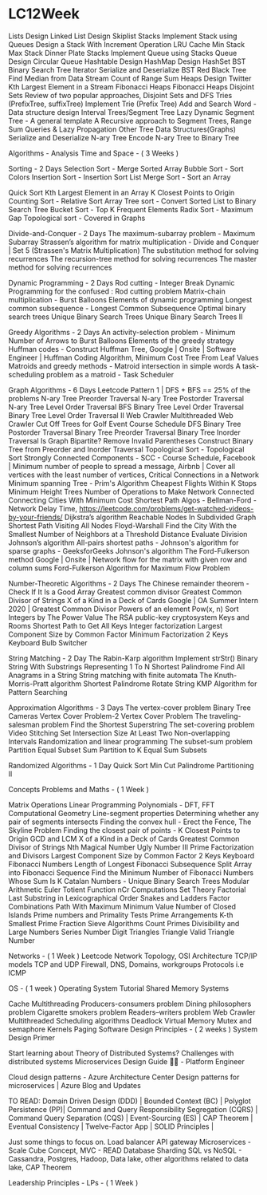 # LC12Week

Lists
  Design Linked List
  Design Skiplist
Stacks
  Implement Stack using Queues
  Design a Stack With Increment Operation
  LRU Cache
  Min Stack
  Max Stack
  Dinner Plate Stacks
  Implement Queue using Stacks
Queue
  Design Circular Queue
  Hashtable
  Design HashMap
  Design HashSet
BST 
  Binary Search Tree Iterator
  Serialize and Deserialize BST
  Red Black Tree
  Find Median from Data Stream
  Count of Range Sum
  Heaps 
  Design Twitter
  Kth Largest Element in a Stream
  Fibonacci Heaps
  Fibonacci Heaps
  Disjoint Sets
  Review of two popular approaches, Disjoint Sets and DFS
  Tries (PrefixTree, suffixTree)
  Implement Trie (Prefix Tree)
  Add and Search Word - Data structure design
Interval Trees/Segment Tree
  Lazy Dynamic Segment Tree - A general template
  A Recursive approach to Segment Trees, Range Sum Queries & Lazy Propagation
  Other Tree Data Structures(Graphs)
  Serialize and Deserialize N-ary Tree
  Encode N-ary Tree to Binary Tree

Algorithms - Analysis Time and Space - ( 3 Weeks )

Sorting  									- 2 Days
Selection Sort - Merge Sorted Array
Bubble Sort - Sort Colors
Insertion Sort - Insertion Sort List
Merge Sort - Sort an Array

Quick Sort 
Kth Largest Element in an Array
K Closest Points to Origin
Counting Sort - Relative Sort Array
Tree sort - Convert Sorted List to Binary Search Tree
Bucket Sort - Top K Frequent Elements
Radix Sort - Maximum Gap
Topological sort - Covered in Graphs

Divide-and-Conquer 								- 2 Days
The maximum-subarray problem - Maximum Subarray
Strassen’s algorithm for matrix multiplication - Divide and Conquer | Set 5 (Strassen's Matrix Multiplication)
The substitution method for solving recurrences
The recursion-tree method for solving recurrences
The master method for solving recurrences

Dynamic Programming							- 2 Days
Rod cutting - Integer Break
Dynamic Programming for the confused : Rod cutting problem
Matrix-chain multiplication - Burst Balloons
Elements of dynamic programming
Longest common subsequence - Longest Common Subsequence
Optimal binary search trees
Unique Binary Search Trees
Unique Binary Search Trees II

Greedy Algorithms 								- 2 Days
An activity-selection problem - Minimum Number of Arrows to Burst Balloons
Elements of the greedy strategy
Huffman codes - Construct Huffman Tree, Google | Onsite | Software Engineer | Huffman Coding Algorithm, Minimum Cost Tree From Leaf Values
Matroids and greedy methods - Matroid intersection in simple words
A task-scheduling problem as a matroid - Task Scheduler

Graph Algorithms 								- 6 Days
Leetcode Pattern 1 | DFS + BFS == 25% of the problems
N-ary Tree Preorder Traversal
N-ary Tree Postorder Traversal  
N-ary Tree Level Order Traversal
BFS
Binary Tree Level Order Traversal
Binary Tree Level Order Traversal II
Web Crawler Multithreaded
Web Crawler
Cut Off Trees for Golf Event
Course Schedule
DFS
Binary Tree Postorder Traversal
Binary Tree Preorder Traversal
Binary Tree Inorder Traversal
Is Graph Bipartite?
Remove Invalid Parentheses
Construct Binary Tree from Preorder and Inorder Traversal
Topological Sort - Topological Sort
Strongly Connected Components - SCC - Course Schedule, Facebook | Minimum number of people to spread a message, Airbnb | Cover all vertices with the least number of vertices, Critical Connections in a Network
Minimum spanning Tree - Prim's Algorithm
Cheapest Flights Within K Stops
Minimum Height Trees
Number of Operations to Make Network Connected
Connecting Cities With Minimum Cost
Shortest Path Algos - 
Bellman-Ford - Network Delay Time, https://leetcode.com/problems/get-watched-videos-by-your-friends/
Dijkstra’s algorithm
Reachable Nodes In Subdivided Graph
Shortest Path Visiting All Nodes
Floyd-Warshall
Find the City With the Smallest Number of Neighbors at a Threshold Distance
Evaluate Division
Johnson’s algorithm
All-pairs shortest paths - Johnson's algorithm for sparse graphs - GeeksforGeeks
Johnson's algorithm
The Ford-Fulkerson method
Google | Onsite | Network flow for the matrix with given row and column sums
Ford-Fulkerson Algorithm for Maximum Flow Problem

Number-Theoretic Algorithms						- 2 Days
The Chinese remainder theorem - Check If It Is a Good Array
Greatest common divisor
Greatest Common Divisor of Strings
X of a Kind in a Deck of Cards
Google | OA Summer Intern 2020 | Greatest Common Divisor
Powers of an element
Pow(x, n)
Sort Integers by The Power Value
The RSA public-key cryptosystem
Keys and Rooms
Shortest Path to Get All Keys
Integer factorization
Largest Component Size by Common Factor
Minimum Factorization
2 Keys Keyboard
Bulb Switcher

String Matching								- 2 Day
The Rabin-Karp algorithm
Implement strStr()
Binary String With Substrings Representing 1 To N
Shortest Palindrome
Find All Anagrams in a String
String matching with finite automata
The Knuth-Morris-Pratt algorithm
Shortest Palindrome
Rotate String
KMP Algorithm for Pattern Searching

Approximation Algorithms							- 3 Days
The vertex-cover problem
Binary Tree Cameras
Vertex Cover Problem-2
Vertex Cover Problem
The traveling-salesman problem Find the Shortest Superstring
The set-covering problem
Video Stitching
Set Intersection Size At Least Two
Non-overlapping Intervals
Randomization and linear programming
The subset-sum problem
Partition Equal Subset Sum
Partition to K Equal Sum Subsets

Randomized Algorithms							- 1 Day
Quick Sort
Min Cut Palindrome Partitioning II

Concepts Problems and Maths - ( 1 Week )

Matrix Operations
Linear Programming
Polynomials - DFT, FFT
Computational Geometry
Line-segment properties
Determining whether any pair of segments intersects
Finding the convex hull - Erect the Fence, The Skyline Problem
Finding the closest pair of points - K Closest Points to Origin
GCD and LCM
X of a Kind in a Deck of Cards
Greatest Common Divisor of Strings
Nth Magical Number
Ugly Number III
Prime Factorization and Divisors
Largest Component Size by Common Factor
2 Keys Keyboard
Fibonacci Numbers
Length of Longest Fibonacci Subsequence
Split Array into Fibonacci Sequence
Find the Minimum Number of Fibonacci Numbers Whose Sum Is K
Catalan Numbers - Unique Binary Search Trees
Modular Arithmetic
Euler Totient Function
nCr Computations
Set Theory
Factorial
Last Substring in Lexicographical Order
Snakes and Ladders
Factor Combinations
Path With Maximum Minimum Value
Number of Closed Islands
Prime numbers and Primality Tests
Prime Arrangements
K-th Smallest Prime Fraction
Sieve Algorithms
Count Primes
Divisibility and Large Numbers
Series
Number Digit
Triangles
Triangle
Valid Triangle Number


Networks - ( 1 Week )
Leetcode
Network Topology, OSI Architecture
TCP/IP models
TCP and UDP
Firewall, DNS, Domains, workgroups
Protocols i.e ICMP

OS - ( 1 week )
Operating System Tutorial
Shared Memory Systems

Cache
Multithreading
Producers-consumers problem
Dining philosophers problem
Cigarette smokers problem
Readers–writers problem
Web Crawler Multithreaded
Scheduling algorithms
Deadlock
Virtual Memory
Mutex and semaphore
Kernels
Paging
Software Design Principles - ( 2 weeks )
System Design Primer

Start learning about Theory of Distributed Systems?
Challenges with distributed systems
Microservices Design Guide 👨‍🏫 - Platform Engineer

Cloud design patterns - Azure Architecture Center
Design patterns for microservices | Azure Blog and Updates

TO READ:
Domain Driven Design (DDD) | Bounded Context (BC) | Polyglot Persistence (PP)| Command and Query Responsibility Segregation (CQRS) | Command Query Separation (CQS) | Event-Sourcing (ES) | CAP Theorem | Eventual Consistency | Twelve-Factor App | SOLID Principles |

Just some things to focus on.
Load balancer
API gateway
Microservices - Scale Cube Concept, MVC - READ
Database Sharding
SQL vs NoSQL - Cassandra, Postgres, Hadoop, Data lake, other algorithms related to data lake, CAP Theorem

Leadership Principles - LPs - ( 1 Week )
